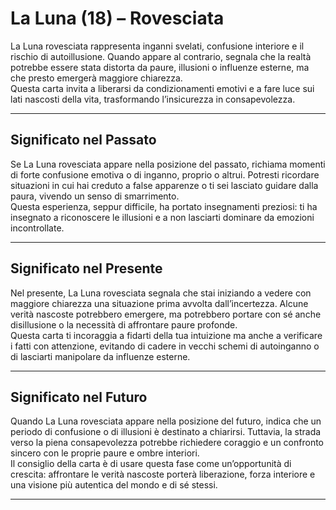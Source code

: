 # La Luna (18) – Rovesciata

La Luna rovesciata rappresenta inganni svelati, confusione interiore e il rischio di autoillusione. Quando appare al contrario, segnala che la realtà potrebbe essere stata distorta da paure, illusioni o influenze esterne, ma che presto emergerà maggiore chiarezza.  
Questa carta invita a liberarsi da condizionamenti emotivi e a fare luce sui lati nascosti della vita, trasformando l’insicurezza in consapevolezza.

---

## Significato nel Passato  
Se La Luna rovesciata appare nella posizione del passato, richiama momenti di forte confusione emotiva o di inganno, proprio o altrui. Potresti ricordare situazioni in cui hai creduto a false apparenze o ti sei lasciato guidare dalla paura, vivendo un senso di smarrimento.  
Questa esperienza, seppur difficile, ha portato insegnamenti preziosi: ti ha insegnato a riconoscere le illusioni e a non lasciarti dominare da emozioni incontrollate.

---

## Significato nel Presente  
Nel presente, La Luna rovesciata segnala che stai iniziando a vedere con maggiore chiarezza una situazione prima avvolta dall’incertezza. Alcune verità nascoste potrebbero emergere, ma potrebbero portare con sé anche disillusione o la necessità di affrontare paure profonde.  
Questa carta ti incoraggia a fidarti della tua intuizione ma anche a verificare i fatti con attenzione, evitando di cadere in vecchi schemi di autoinganno o di lasciarti manipolare da influenze esterne.

---

## Significato nel Futuro  
Quando La Luna rovesciata appare nella posizione del futuro, indica che un periodo di confusione o di illusioni è destinato a chiarirsi. Tuttavia, la strada verso la piena consapevolezza potrebbe richiedere coraggio e un confronto sincero con le proprie paure e ombre interiori.  
Il consiglio della carta è di usare questa fase come un’opportunità di crescita: affrontare le verità nascoste porterà liberazione, forza interiore e una visione più autentica del mondo e di sé stessi.

---
